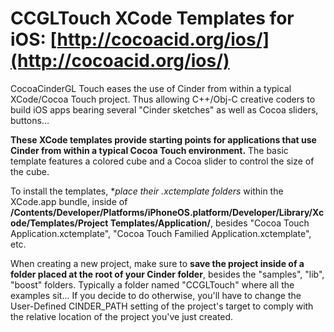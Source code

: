CCGLTouch XCode Templates for iOS: [http://cocoacid.org/ios/](http://cocoacid.org/ios/)
====================================================


CocoaCinderGL Touch eases the use of Cinder from within a typical XCode/Cocoa Touch project. Thus allowing C++/Obj-C creative coders to build iOS apps bearing several "Cinder sketches" as well as Cocoa sliders, buttons...

**These XCode templates provide starting points for applications that use Cinder from within a typical Cocoa Touch environment.** The basic template features a colored cube and a Cocoa slider to control the size of the cube.

To install the templates, **place their *.xctemplate folders** within the XCode.app bundle, inside of **/Contents/Developer/Platforms/iPhoneOS.platform/Developer/Library/Xcode/Templates/Project Templates/Application/**, besides "Cocoa Touch Application.xctemplate", "Cocoa Touch Familied Application.xctemplate", etc.

When creating a new project, make sure to **save the project inside of a folder placed at the root of your Cinder folder**, besides the "samples", "lib", "boost" folders. Typically a folder named "CCGLTouch" where all the examples sit... If you decide to do otherwise, you'll have to change the User-Defined CINDER_PATH setting of the project's target to comply with the relative location of the project you've just created.

